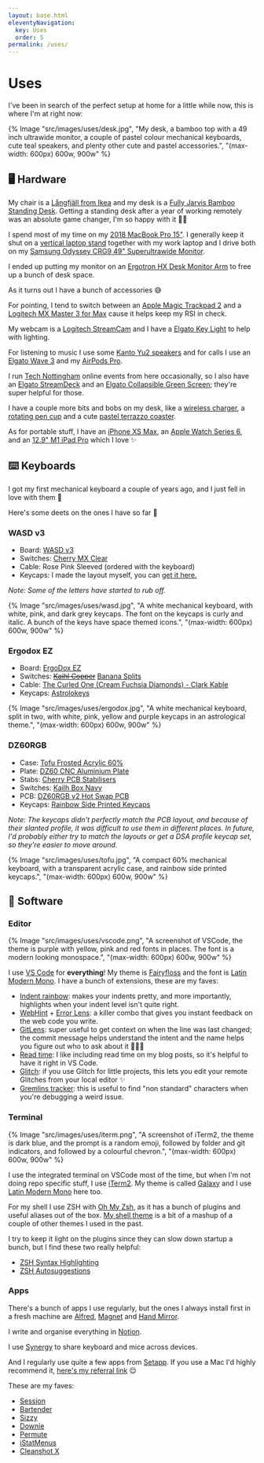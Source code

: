 ```yaml
---
layout: base.html
eleventyNavigation:
  key: Uses
  order: 5
permalink: /uses/
---
```


# Uses

I've been in search of the perfect setup at home for a little while now, this is where I'm at right now:

{% Image "src/images/uses/desk.jpg", "My desk, a bamboo top with a 49 inch ultrawide monitor, a couple of pastel colour mechanical keyboards, cute teal speakers, and plenty other cute and pastel accessories.", "(max-width: 600px) 600w, 900w" %}

## 🖥 Hardware

My chair is a [Långfjäll from Ikea](https://www.ikea.com/gb/en/p/langfjaell-office-chair-gunnared-light-brown-pink-white-s89252400/) and my desk is a [Fully Jarvis Bamboo Standing Desk](https://www.fully.com/en-gb/jarvis-adjustable-height-desk-bamboo.html). Getting a standing desk after a year of working remotely was an absolute game changer, I'm so happy with it 🙌🏼

I spend most of my time on my [2018 MacBook Pro 15"](https://support.apple.com/kb/SP756?locale=en_GB). I generally keep it shut on a [vertical laptop stand](https://www.amazon.co.uk/gp/product/B07BV91YFL/) together with my work laptop and I drive both on my [Samsung Odyssey CRG9 49" Superultrawide Monitor](https://www.samsung.com/uk/monitors/gaming/odyssey-crg9-49-inch-120hz-freesync-curved-lc49rg90ssrxxu/).

I ended up putting my monitor on an [Ergotron HX Desk Monitor Arm](https://www.ergotron.com/en-gb/products/product-details/45-475#?color=white&buynow=0) to free up a bunch of desk space.

As it turns out I have a bunch of accessories 😅

For pointing, I tend to switch between an [Apple Magic Trackpad 2](https://www.apple.com/uk/shop/product/MJ2R2Z/A/magic-trackpad-2-silver) and a [Logitech MX Master 3 for Max](https://www.logitech.com/en-gb/products/mice/mx-master-3-mac-wireless-mouse.html) cause it helps keep my RSI in check.

My webcam is a [Logitech StreamCam](https://www.logitech.com/en-gb/products/webcams/streamcam.html) and I have a [Elgato Key Light](https://www.elgato.com/en/key-light) to help with lighting.

For listening to music I use some [Kanto Yu2 speakers](https://www.kantoaudio.com/powered-speakers/yu2/) and for calls I use an [Elgato Wave 3](https://www.elgato.com/en/wave-3) and my [AirPods Pro](https://www.apple.com/uk/airpods-pro/).

I run [Tech Nottingham](https://www.technottingham.com) online events from here occasionally, so I also have an [Elgato StreamDeck](https://www.elgato.com/en/stream-deck) and an [Elgato Collapsible Green Screen](https://www.elgato.com/en/green-screen); they're super helpful for those.

I have a couple more bits and bobs on my desk, like a [wireless charger](https://www.o2.co.uk/shop/anker/power-wave-10w-dual-pad-wireless-charger), a [rotating pen cup](https://www.etsy.com/uk/listing/872177169/rotatable-pen-holder-funny-pen-holder?ref=yr_purchases) and a cute [pastel terrazzo coaster](https://www.etsy.com/uk/listing/993496645/terrazzo-coasters-pastel-confetti-switch).

As for portable stuff, I have an [iPhone XS Max](https://support.apple.com/kb/SP780?viewlocale=en_GB&locale=en_GB), an [Apple Watch Series 6](https://www.apple.com/uk/apple-watch-series-6/), and an [12.9" M1 iPad Pro](https://www.apple.com/uk/shop/buy-ipad/ipad-pro) which I love ✨

## ⌨️ Keyboards

I got my first mechanical keyboard a couple of years ago, and I just fell in love with them 💛

Here's some deets on the ones I have so far 👀

### WASD v3

- Board: [WASD v3](https://www.wasdkeyboards.com/wasd-v3-88-key-iso-custom-mechanical-keyboard.html)
- Switches: [Cherry MX Clear](https://www.cherrymx.de/en/mx-original/mx-clear.html)
- Cable: Rose Pink Sleeved (ordered with the keyboard)
- Keycaps: I made the layout myself, you can <a href="/baby-keyboard.svg" download>get it here.</a>

_Note: Some of the letters have started to rub off._

{% Image "src/images/uses/wasd.jpg", "A white mechanical keyboard, with white, pink, and dark grey keycaps. The font on the keycaps is curly and italic. A bunch of the keys have space themed icons.", "(max-width: 600px) 600w, 900w" %}

### Ergodox EZ

- Board: [ErgoDox EZ](https://ergodox-ez.com/)
- Switches: ~~[Kaihl Copper](https://mechbox.co.uk/products/kailh-speed-copper-switch?variant=11093261090858)~~ [Banana Splits](https://www.keycrox.co.uk/product/banana-split-switches)
- Cable: [The Curled One (Cream Fuchsia Diamonds) - Clark Kable](https://clarkkable.com/)
- Keycaps: [Astrolokeys](https://astrolokeys.com/)

{% Image "src/images/uses/ergodox.jpg", "A white mechanical keyboard, split in two, with white, pink, yellow and purple keycaps in an astrological theme.", "(max-width: 600px) 600w, 900w" %}

### DZ60RGB

- Case: [Tofu Frosted Acrylic 60%](https://kbdfans.com/collections/60-layout-case/products/tofu-acrylic-frosted-60-case)
- Plate: [DZ60 CNC Aluminium Plate](https://kbdfans.com/products/dz60-cnc-aluminum-plate)
- Stabs: [Cherry PCB Stabilisers](https://kbdfans.com/products/cherry-original-pcb-stabilizers)
- Switches: [Kailh Box Navy](https://kbdfans.com/products/switch-68-cherry-gateron-zealio-2?variant=33959243088011)
- PCB: [DZ60RGB v2 Hot Swap PCB](https://kbdfans.com/products/dz60rgb-hot-swap-custom-keyboard-pcb)
- Keycaps: [Rainbow Side Printed Keycaps](https://www.millennialengineers.com/products/rainbow-side-printed-keycaps)

_Note: The keycaps didn't perfectly match the PCB layout, and because of their slanted profile, it was difficult to use them in different places. In future, I'd probably either try to match the layouts or get a DSA profile keycap set, so they're easier to move around._

{% Image "src/images/uses/tofu.jpg", "A compact 60% mechanical keyboard, with a transparent acrylic case, and rainbow side printed keycaps.", "(max-width: 600px) 600w, 900w" %}

## 💾 Software

### Editor

{% Image "src/images/uses/vscode.png", "A screenshot of VSCode, the theme is purple with yellow, pink and red fonts in places. The font is a modern looking monospace.", "(max-width: 600px) 600w, 900w" %}

I use [VS Code](https://code.visualstudio.com/) for **everything**! My theme is [Fairyfloss](https://marketplace.visualstudio.com/items?itemName=nopjmp.fairyfloss) and the font is [Latin Modern Mono](https://www.fontsquirrel.com/fonts/latin-modern-mono). I have a bunch of extensions, these are my faves:

- [Indent rainbow](https://marketplace.visualstudio.com/items?itemName=oderwat.indent-rainbow): makes your indents pretty, and more importantly, highlights when your indent level isn't quite right.
- [WebHint](https://marketplace.visualstudio.com/items?itemName=webhint.vscode-webhint) + [Error Lens](https://marketplace.visualstudio.com/items?itemName=usernamehw.errorlens): a killer combo that gives you instant feedback on the web code you write.
- [GitLens](https://marketplace.visualstudio.com/items?itemName=eamodio.gitlens): super useful to get context on when the line was last changed; the commit message helps understand the intent and the name helps you figure out who to ask about it 🕵🏼‍♀️
- [Read time](https://marketplace.visualstudio.com/items?itemName=johnpapa.read-time): I like including read time on my blog posts, so it's helpful to have it right in VS Code.
- [Glitch](https://marketplace.visualstudio.com/items?itemName=glitch.glitch): if you use Glitch for little projects, this lets you edit your remote Glitches from your local editor ✨
- [Gremlins tracker](https://marketplace.visualstudio.com/items?itemName=nhoizey.gremlins): this is useful to find "non standard" characters when you're debugging a weird issue.

### Terminal

{% Image "src/images/uses/iterm.png", "A screenshot of iTerm2, the theme is dark blue, and the prompt is a random emoji, followed by folder and git indicators, and followed by a colourful chevron.", "(max-width: 600px) 600w, 900w" %}

I use the integrated terminal on VSCode most of the time, but when I'm not doing repo specific stuff, I use [iTerm2](https://iterm2.com/). My theme is called [Galaxy](https://raw.githubusercontent.com/mbadolato/iTerm2-Color-Schemes/master/schemes/Galaxy.itermcolors) and I use [Latin Modern Mono](https://www.fontsquirrel.com/fonts/latin-modern-mono) here too.

For my shell I use ZSH with [Oh My Zsh](https://ohmyz.sh/), as it has a bunch of plugins and useful aliases out of the box. [My shell theme](https://gist.github.com/carolgilabert/6609bcb27ce5e804cb44cdd56d6b315e) is a bit of a mashup of a couple of other themes I used in the past.

I try to keep it light on the plugins since they can slow down startup a bunch, but I find these two really helpful:

- [ZSH Syntax Highlighting](https://github.com/zsh-users/zsh-syntax-highlighting)
- [ZSH Autosuggestions](https://github.com/zsh-users/zsh-autosuggestions)

### Apps

There's a bunch of apps I use regularly, but the ones I always install first in a fresh machine are [Alfred](https://www.alfredapp.com/), [Magnet](https://magnet.crowdcafe.com) and [Hand Mirror](https://handmirror.app/).

I write and organise everything in [Notion](https://www.notion.so/).

I use [Synergy](https://symless.com/synergy) to share keyboard and mice across devices.

And I regularly use quite a few apps from [Setapp](https://setapp.com/). If you use a Mac I'd highly recommend it, [here's my referral link](https://go.setapp.com/invite/0zefecs6) 😌

These are my faves:

- [Session](https://www.stayinsession.com/)
- [Bartender](https://www.macbartender.com/)
- [Sizzy](https://sizzy.app/)
- [Downie](https://software.charliemonroe.net/downie/)
- [Permute](https://software.charliemonroe.net/permute/)
- [iStatMenus](https://bjango.com/mac/istatmenus/)
- [Cleanshot X](https://cleanshot.com/)
